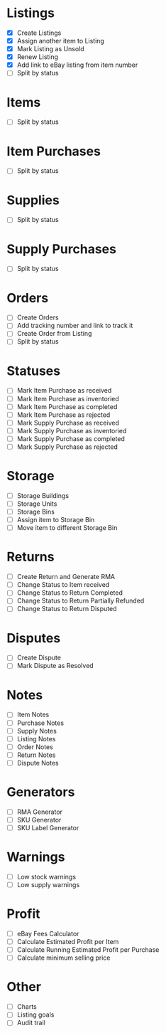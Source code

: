 # Listings
- [x] Create Listings
- [x] Assign another item to Listing
- [x] Mark Listing as Unsold
- [x] Renew Listing
- [x] Add link to eBay listing from item number
- [ ] Split by status

# Items
- [ ] Split by status

# Item Purchases
- [ ] Split by status

# Supplies
- [ ] Split by status

# Supply Purchases
- [ ] Split by status

# Orders
- [ ] Create Orders
- [ ] Add tracking number and link to track it
- [ ] Create Order from Listing
- [ ] Split by status

# Statuses
- [ ] Mark Item Purchase as received
- [ ] Mark Item Purchase as inventoried
- [ ] Mark Item Purchase as completed
- [ ] Mark Item Purchase as rejected
- [ ] Mark Supply Purchase as received
- [ ] Mark Supply Purchase as inventoried
- [ ] Mark Supply Purchase as completed
- [ ] Mark Supply Purchase as rejected

# Storage
- [ ] Storage Buildings
- [ ] Storage Units
- [ ] Storage Bins
- [ ] Assign item to Storage Bin
- [ ] Move item to different Storage Bin

# Returns
- [ ] Create Return and Generate RMA
- [ ] Change Status to Item received
- [ ] Change Status to Return Completed
- [ ] Change Status to Return Partially Refunded
- [ ] Change Status to Return Disputed

# Disputes
- [ ] Create Dispute
- [ ] Mark Dispute as Resolved

# Notes
- [ ] Item Notes
- [ ] Purchase Notes
- [ ] Supply Notes
- [ ] Listing Notes
- [ ] Order Notes
- [ ] Return Notes
- [ ] Dispute Notes

# Generators
- [ ] RMA Generator
- [ ] SKU Generator
- [ ] SKU Label Generator

# Warnings
- [ ] Low stock warnings
- [ ] Low supply warnings

# Profit
- [ ] eBay Fees Calculator
- [ ] Calculate Estimated Profit per Item
- [ ] Calculate Running Estimated Profit per Purchase
- [ ] Calculate minimum selling price

# Other
- [ ] Charts
- [ ] Listing goals
- [ ] Audit trail
